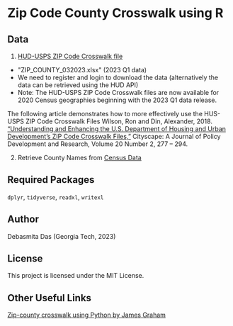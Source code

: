 # Zip Code County Crosswalk using R

## Data 

1. [HUD-USPS ZIP Code Crosswalk file](https://www.huduser.gov/portal/datasets/usps_crosswalk.html)
 - "ZIP_COUNTY_032023.xlsx" (2023 Q1 data)
 - We need to register and login to download the data (alternatively the data can be retrieved using the HUD API)
 - Note: The HUD-USPS ZIP Code Crosswalk files are now available for 2020 Census geographies beginning with the 2023 Q1 data release.
    
The following article demonstrates how to more effectively use the HUS-USPS ZIP Code Crosswalk Files 
Wilson, Ron and Din, Alexander, 2018. [“Understanding and Enhancing the U.S. Department of Housing and Urban Development’s 
ZIP Code Crosswalk Files,”](https://www.huduser.gov/portal/periodicals/cityscpe/vol20num2/ch16.pdf) Cityscape: A Journal of Policy Development and Research, Volume 20 Number 2, 277 – 294. 

2. Retrieve County Names from [Census Data](https://www.census.gov/data/datasets/2021/demo/saipe/2021-state-and-county.html)

## Required Packages
`dplyr`, `tidyverse`, `readxl`, `writexl`

## Author
Debasmita Das (Georgia Tech, 2023)

## License
This project is licensed under the MIT License.

## Other Useful Links
[Zip-county crosswalk using Python by James Graham](https://github.com/jagman88/Crosswalk-ZipCode-County-CBSA)


